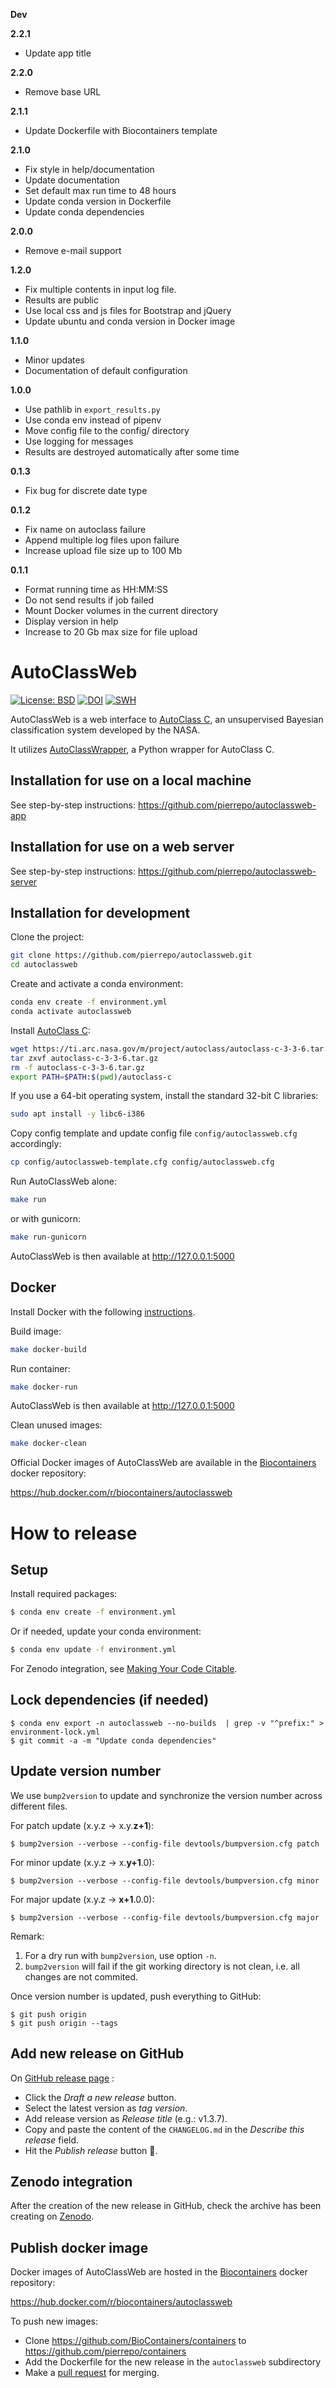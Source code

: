 **Dev**

**2.2.1**
- Update app title

**2.2.0**
- Remove base URL

**2.1.1**
- Update Dockerfile with Biocontainers template

**2.1.0**
- Fix style in help/documentation
- Update documentation
- Set default max run time to 48 hours
- Update conda version in Dockerfile
- Update conda dependencies

**2.0.0**
- Remove e-mail support

**1.2.0**
- Fix multiple contents in input log file.
- Results are public
- Use local css and js files for Bootstrap and jQuery
- Update ubuntu and conda version in Docker image

**1.1.0**
- Minor updates
- Documentation of default configuration 
  
**1.0.0**
- Use pathlib in `export_results.py`
- Use conda env instead of pipenv
- Move config file to the config/ directory
- Use logging for messages
- Results are destroyed automatically after some time

**0.1.3**
- Fix bug for discrete date type

**0.1.2**
- Fix name on autoclass failure
- Append multiple log files upon failure
- Increase upload file size up to 100 Mb

**0.1.1**
- Format running time as HH:MM:SS
- Do not send results if job failed
- Mount Docker volumes in the current directory
- Display version in help
- Increase to 20 Gb max size for file upload
# AutoClassWeb

[![License: BSD](https://img.shields.io/badge/License-BSD-blue.svg)](https://opensource.org/licenses/BSD-3-Clause)
[![DOI](https://zenodo.org/badge/DOI/10.5281/zenodo.5215902.svg)](https://doi.org/10.5281/zenodo.5215902)
[![SWH](https://archive.softwareheritage.org/badge/origin/https://github.com/pierrepo/autoclassweb/)](https://archive.softwareheritage.org/browse/origin/?origin_url=https://github.com/pierrepo/autoclassweb)

AutoClassWeb is a web interface to [AutoClass C](https://ti.arc.nasa.gov/tech/rse/synthesis-projects-applications/autoclass/autoclass-c/), an unsupervised Bayesian classification system developed by the NASA.

It utilizes [AutoClassWrapper](https://github.com/pierrepo/autoclasswrapper), a Python wrapper for AutoClass C. 

## Installation for use on a local machine

See step-by-step instructions: <https://github.com/pierrepo/autoclassweb-app>


## Installation for use on a web server

See step-by-step instructions: <https://github.com/pierrepo/autoclassweb-server>


## Installation for development

Clone the project:
```bash
git clone https://github.com/pierrepo/autoclassweb.git
cd autoclassweb
```

Create and activate a conda environment:
```bash
conda env create -f environment.yml
conda activate autoclassweb
```

Install [AutoClass C](https://ti.arc.nasa.gov/tech/rse/synthesis-projects-applications/autoclass/autoclass-c/):

```bash
wget https://ti.arc.nasa.gov/m/project/autoclass/autoclass-c-3-3-6.tar.gz
tar zxvf autoclass-c-3-3-6.tar.gz
rm -f autoclass-c-3-3-6.tar.gz
export PATH=$PATH:$(pwd)/autoclass-c
```
If you use a 64-bit operating system, install the standard 32-bit C libraries:
```bash
sudo apt install -y libc6-i386
```

Copy config template and update config file `config/autoclassweb.cfg` accordingly:
```bash
cp config/autoclassweb-template.cfg config/autoclassweb.cfg
```

Run AutoClassWeb alone:
```bash
make run
```

or with gunicorn:
```bash
make run-gunicorn
```

AutoClassWeb is then available at <http://127.0.0.1:5000>

## Docker 

Install Docker with the following [instructions](https://docs.docker.com/install/linux/docker-ce/ubuntu/).

Build image:
```bash
make docker-build
```

Run container:
```bash
make docker-run
```

AutoClassWeb is then available at <http://127.0.0.1:5000>

Clean unused images:
```bash
make docker-clean
```

Official Docker images of AutoClassWeb are available in the [Biocontainers](https://biocontainers.pro/) docker repository: 

<https://hub.docker.com/r/biocontainers/autoclassweb>


# How to release

## Setup

Install required packages:
```bash
$ conda env create -f environment.yml
```

Or if needed, update your conda environment:
```bash
$ conda env update -f environment.yml
```

For Zenodo integration, see [Making Your Code Citable](https://guides.github.com/activities/citable-code/).

## Lock dependencies (if needed)

```
$ conda env export -n autoclassweb --no-builds  | grep -v "^prefix:" > environment-lock.yml
$ git commit -a -m "Update conda dependencies"
```

## Update version number

We use `bump2version` to update and synchronize the version number across different files.

For patch update (x.y.z → x.y.**z+1**):
```
$ bump2version --verbose --config-file devtools/bumpversion.cfg patch
```

For minor update (x.y.z → x.**y+1**.0):
```
$ bump2version --verbose --config-file devtools/bumpversion.cfg minor
```

For major update (x.y.z → **x+1**.0.0):
```
$ bump2version --verbose --config-file devtools/bumpversion.cfg major
```

Remark:

1. For a dry run with `bump2version`, use option `-n`.
2. `bump2version` will fail if the git working directory is not clean, i.e. all changes are not commited.

Once version number is updated, push everything to GitHub:
```
$ git push origin
$ git push origin --tags
```


## Add new release on GitHub

On [GitHub release page](https://github.com/pierrepo/autoclassweb/releases) :

- Click the *Draft a new release* button.
- Select the latest version as *tag version*.
- Add release version as *Release title* (e.g.: v1.3.7).
- Copy and paste the content of the `CHANGELOG.md` in the *Describe this release* field.
- Hit the *Publish release* button :rocket:.


## Zenodo integration

After the creation of the new release in GitHub, check the archive has been creating on [Zenodo](https://doi.org/10.5281/zenodo.5215902).


## Publish docker image 

Docker images of AutoClassWeb are hosted in the [Biocontainers](https://biocontainers.pro/) docker repository:

<https://hub.docker.com/r/biocontainers/autoclassweb>

To push new images:

-  Clone <https://github.com/BioContainers/containers> to <https://github.com/pierrepo/containers>
-  Add the Dockerfile for the new release in the `autoclassweb` subdirectory
-  Make a [pull request](https://github.com/BioContainers/containers/compare/master...pierrepo:master) for merging.

